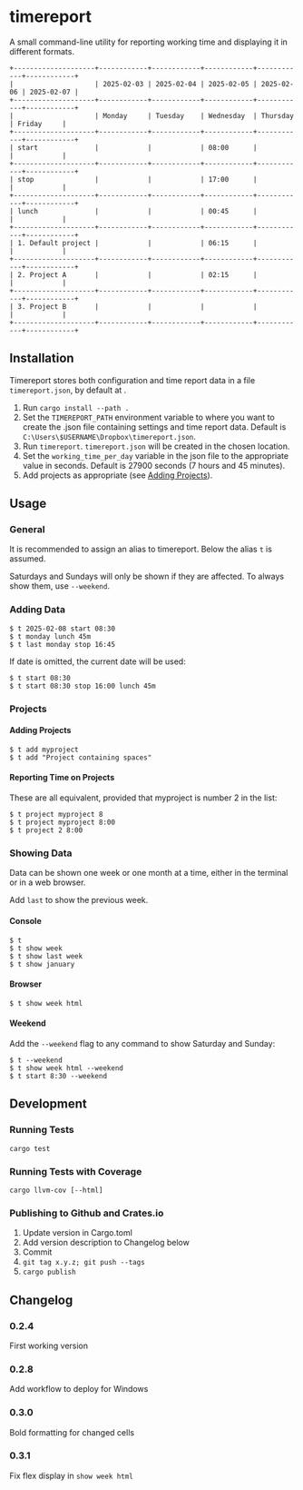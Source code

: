 # timereport

A small command-line utility for reporting working time and displaying it in different formats.

```
+--------------------+------------+------------+------------+------------+------------+
|                    | 2025-02-03 | 2025-02-04 | 2025-02-05 | 2025-02-06 | 2025-02-07 |
+--------------------+------------+------------+------------+------------+------------+
|                    | Monday     | Tuesday    | Wednesday  | Thursday   | Friday     |
+--------------------+------------+------------+------------+------------+------------+
| start              |            |            | 08:00      |            |            |
+--------------------+------------+------------+------------+------------+------------+
| stop               |            |            | 17:00      |            |            |
+--------------------+------------+------------+------------+------------+------------+
| lunch              |            |            | 00:45      |            |            |
+--------------------+------------+------------+------------+------------+------------+
| 1. Default project |            |            | 06:15      |            |            |
+--------------------+------------+------------+------------+------------+------------+
| 2. Project A       |            |            | 02:15      |            |            |
+--------------------+------------+------------+------------+------------+------------+
| 3. Project B       |            |            |            |            |            |
+--------------------+------------+------------+------------+------------+------------+
```

## Installation

Timereport stores both configuration and time report data in a file `timereport.json`, by default at .

1. Run `cargo install --path .`
2. Set the `TIMEREPORT_PATH` environment variable to where you want to create the .json file containing settings and time report data. Default is `C:\Users\$USERNAME\Dropbox\timereport.json`.
3. Run `timereport`. `timereport.json` will be created in the chosen location.
4. Set the `working_time_per_day` variable in the json file to the appropriate value in seconds. Default is 27900 seconds (7 hours and 45 minutes).
5. Add projects as appropriate (see [Adding Projects](#adding-projects)).

## Usage

### General

It is recommended to assign an alias to timereport. Below the alias `t` is assumed.

Saturdays and Sundays will only be shown if they are affected. To always show them, use `--weekend`.

### Adding Data

```
$ t 2025-02-08 start 08:30
$ t monday lunch 45m 
$ t last monday stop 16:45
```

If date is omitted, the current date will be used:

```
$ t start 08:30
$ t start 08:30 stop 16:00 lunch 45m
```

### Projects

#### Adding Projects

```
$ t add myproject
$ t add "Project containing spaces"
```

#### Reporting Time on Projects

These are all equivalent, provided that myproject is number 2 in the list:

```
$ t project myproject 8
$ t project myproject 8:00
$ t project 2 8:00
```

### Showing Data

Data can be shown one week or one month at a time, either in the terminal or in a web browser.

Add `last` to show the previous week.

#### Console

```
$ t
$ t show week
$ t show last week
$ t show january
```

#### Browser

```
$ t show week html
```

#### Weekend

Add the `--weekend` flag to any command to show Saturday and Sunday:

```
$ t --weekend
$ t show week html --weekend
$ t start 8:30 --weekend
```

## Development

### Running Tests

```
cargo test
```

### Running Tests with Coverage

```
cargo llvm-cov [--html]
```

### Publishing to Github and Crates.io

1. Update version in Cargo.toml
2. Add version description to Changelog below
3. Commit
4. `git tag x.y.z; git push --tags`
5. `cargo publish`

## Changelog

### 0.2.4

First working version

### 0.2.8

Add workflow to deploy for Windows

### 0.3.0

Bold formatting for changed cells

### 0.3.1

Fix flex display in `show week html`
